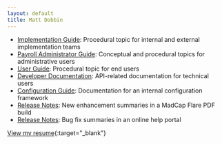 ```yaml
---
layout: default
title: Matt Dobbin
---
```


<!--
## About Me
I’m a technical writer with experience in end-user and configuration documentation for enterprise software. APIs, SaaS, and developer docs.

[View My Resume](resume.md)
-->
<!--
## Portfolio
-->
- <a href="assets/pdfs/dfig.jpg" target="_blank" rel="noopener">Implementation Guide</a>: Procedural topic for internal and external implementation teams
- <a href="assets/pdfs/ERR.pdf" target="_blank" rel="noopener">Payroll Administrator Guide</a>: Conceptual and procedural topics for administrative users
- <a href="assets/pdfs/dfig2.jpg" target="_blank" rel="noopener">User Guide</a>: Procedural topic for end users
- <a href="assets/pdfs/API.pdf" target="_blank" rel="noopener">Developer Documentation</a>: API-related documentation for technical users
- <a href="assets/pdfs/t1doc1.pdf" target="_blank" rel="noopener">Configuration Guide</a>: Documentation for an internal configuration framework
- <a href="assets/pdfs/dfrn1.pdf" target="_blank" rel="noopener">Release Notes</a>: New enhancement summaries in a MadCap Flare PDF build
- <a href="assets/pdfs/dfbugs.jpg" target="_blank" rel="noopener">Release Notes</a>: Bug fix summaries in an online help portal

[View my resume](assets/pdfs/resume.pdf){:target="_blank"}

<!--
## Education and Certificates
- <a href="https://umanitoba.ca/extended-education/programs-and-courses/process-and-technology-management/artificial-intelligence" target="_blank" rel="noopener noreferrer">Developing Machine Learning Solutions</a> - University of Manitoba
- <a href="assets/pdfs/2022-03-13_fundamentals-of-ux-writing-en.pdf" target="_blank" rel="noopener">User Experience (UX) Writing</a> - Seneca College
- <a href="https://idratherbewriting.com/learnapidoc/" target="_blank" rel="noopener">Documenting APIs</a> - I'd Rather Be Writing 
- <a href="https://junocollege.com/course/web-development/" target="_blank" rel="noopener">Web Development</a> - Juno College of Technology
- <a href="https://www.credly.com/badges/5275d9c2-932d-4f77-9f74-a62e65a6ad32/public_url" target="_blank" rel="noopener noreferrer">CompTIA A+</a>
- <a href="https://students.carleton.ca/careers/bachelor-of-communication-and-media-studies/#communication-and-media-studies" target="_blank" rel="noopener noreferrer">Bachelor's degree in Communications</a> - Carleton University
-->
